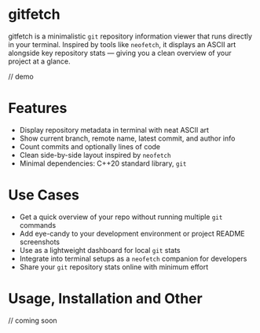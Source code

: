 # gitfetch
gitfetch is a minimalistic `git` repository information viewer 
that runs directly in your terminal. Inspired by tools like 
`neofetch`, it displays an ASCII art alongside key repository 
stats — giving you a clean overview of your project at a glance.

// demo

# Features

- Display repository metadata in terminal with neat ASCII art
- Show current branch, remote name, latest commit, and author info
- Count commits and optionally lines of code
- Clean side-by-side layout inspired by `neofetch`
- Minimal dependencies: C++20 standard library, `git`

# Use Cases

- Get a quick overview of your repo without running multiple `git` commands
- Add eye-candy to your development environment or project README screenshots
- Use as a lightweight dashboard for local `git` stats
- Integrate into terminal setups as a `neofetch` companion for developers
- Share your `git` repository stats online with minimum effort

# Usage, Installation and Other 

// coming soon

